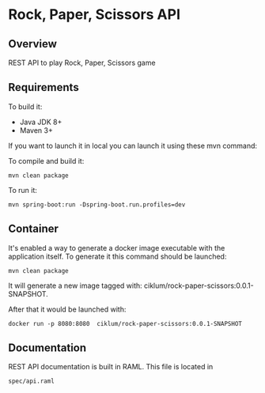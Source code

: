 # Rock, Paper, Scissors API

## Overview
REST API to play Rock, Paper, Scissors game

## Requirements
To build it:

- Java JDK 8+
- Maven 3+

If you want to launch it in local you can launch it using these mvn command:

To compile and build it:

``` mvn clean package ```

To run it:
 
``` mvn spring-boot:run -Dspring-boot.run.profiles=dev ```

## Container

It's enabled a way to generate a docker image executable with the application itself. To generate it this command should be launched:

``` mvn clean package ```

It will generate a new image tagged with: ciklum/rock-paper-scissors:0.0.1-SNAPSHOT. 

After that it would be launched with: 

``` docker run -p 8080:8080  ciklum/rock-paper-scissors:0.0.1-SNAPSHOT ```

## Documentation
REST API documentation is built in RAML. This file is located in

```spec/api.raml```








